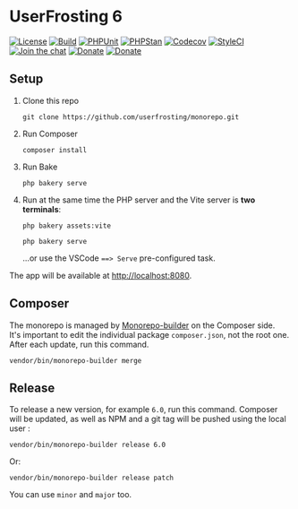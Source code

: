 # UserFrosting 6

[![License](https://img.shields.io/badge/license-MIT-brightgreen.svg)](LICENSE)
[![Build](https://img.shields.io/github/actions/workflow/status/userfrosting/monorepo/Frontend.yml?branch=6.0&logo=vitest&label=Vitest)](https://github.com/userfrosting/monorepo/actions/workflows/Frontend.yml)
[![PHPUnit](https://img.shields.io/github/actions/workflow/status/userfrosting/monorepo/PHPUnit.yml?branch=6.0&logo=github&label=PHPUnit)](https://github.com/userfrosting/monorepo/actions/workflows/PHPUnit.yml)
[![PHPStan](https://img.shields.io/github/actions/workflow/status/userfrosting/monorepo/PHPStan.yml?branch=6.0&logo=github&label=PHPStan)](https://github.com/userfrosting/monorepo/actions/workflows/PHPStan.yml)
[![Codecov](https://codecov.io/gh/userfrosting/monorepo/branch/6.0/graph/badge.svg)](https://app.codecov.io/gh/userfrosting/monorepo/branch/6.0)
[![StyleCI](https://github.styleci.io/repos/900493101/shield?branch=6.0&style=flat)](https://github.styleci.io/repos/900493101)
[![Join the chat](https://img.shields.io/badge/Chat-UserFrosting-brightgreen?logo=Rocket.Chat)](https://chat.userfrosting.com)
[![Donate](https://img.shields.io/badge/Open_Collective-Donate-blue?logo=Open%20Collective)](https://opencollective.com/userfrosting#backer)
[![Donate](https://img.shields.io/badge/Ko--fi-Donate-blue?logo=ko-fi&logoColor=white)](https://ko-fi.com/lcharette)

## Setup

1. Clone this repo
   ```
   git clone https://github.com/userfrosting/monorepo.git
   ```
2. Run Composer
   ```
   composer install
   ```
3. Run Bake
   ```
   php bakery serve
   ```
4. Run at the same time the PHP server and the Vite server is **two terminals**:
   ```
   php bakery assets:vite
   ```
   ```
   php bakery serve
   ```

   ...or use the VSCode `==> Serve` pre-configured task.

The app will be available at [http://localhost:8080](http://localhost:8080).

## Composer

The monorepo is managed by [Monorepo-builder](https://github.com/symplify/monorepo-builder) on the Composer side.   
It's important to edit the individual package `composer.json`, not the root one. After each update, run this command.

```
vendor/bin/monorepo-builder merge
```

## Release
   
To release a new version, for example `6.0`, run this command. Composer will be updated, as well as NPM and a git tag will be pushed using the local user :

```
vendor/bin/monorepo-builder release 6.0
```

Or:

```
vendor/bin/monorepo-builder release patch
```

You can use `minor` and `major` too.

